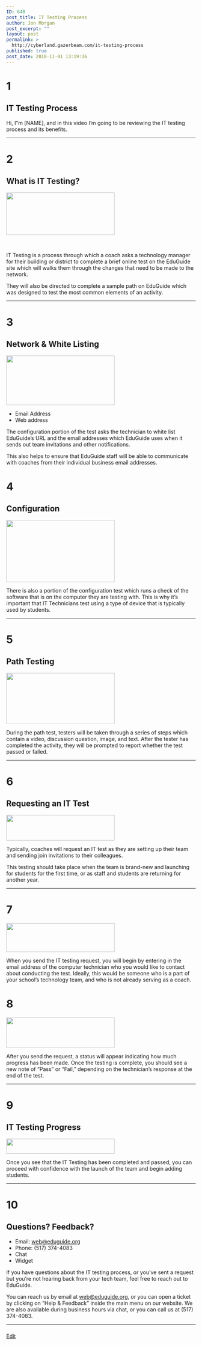 ```yaml
---
ID: 648
post_title: IT Testing Process
author: Jon Morgan
post_excerpt: ""
layout: post
permalink: >
  http://cyberland.gazerbeam.com/it-testing-process
published: true
post_date: 2018-11-01 13:19:36
---
```

<h1>1</h1>
<h2>IT Testing Process</h2>
Hi, I”m [NAME], and in this video I’m going to be reviewing the IT testing process and its benefits.

---
<h1>2</h1>
<h2>What is IT Testing?</h2>
<img title="" src="http://cyberland.gazerbeam.com/wp-content/uploads/2018/11/null-8.png" alt="" width="288" height="113" />

&nbsp;

IT Testing is a process through which a coach asks a technology manager for their building or district to complete a brief online test on the EduGuide site which will walks them through the changes that need to be made to the network.

They will also be directed to complete a sample path on EduGuide which was designed to test the most common elements of an activity.

---
<h1>3</h1>
<h2>Network &amp; White Listing</h2>
<img title="" src="http://cyberland.gazerbeam.com/wp-content/uploads/2018/11/null-9.png" alt="" width="288" height="132" />
<ul>
 	<li>Email Address</li>
 	<li>Web address</li>
</ul>
The configuration portion of the test asks the technician to white list EduGuide’s URL and the email addresses which EduGuide uses when it sends out team invitations and other notifications.

This also helps to ensure that EduGuide staff will be able to communicate with coaches from their individual business email addresses.
<h1>4</h1>
<h2>Configuration</h2>
<img title="" src="http://cyberland.gazerbeam.com/wp-content/uploads/2018/11/null-10.png" alt="" width="288" height="165" />

There is also a portion of the configuration test which runs a check of the software that is on the computer they are testing with. This is why it’s important that IT Technicians test using a type of device that is typically used by students.

---
<h1>5</h1>
<h2>Path Testing</h2>
<img title="" src="http://cyberland.gazerbeam.com/wp-content/uploads/2018/11/null-11.png" alt="" width="288" height="136" />

During the path test, testers will be taken through a series of steps which contain a video, discussion question, image, and text. After the tester has completed the activity, they will be prompted to report whether the test passed or failed.

---
<h1>6</h1>
<h2>Requesting an IT Test</h2>
<img title="" src="http://cyberland.gazerbeam.com/wp-content/uploads/2018/11/null-12.png" alt="" width="288" height="68" />

Typically, coaches will request an IT test as they are setting up their team and sending join invitations to their colleagues.

This testing should take place when the team is brand-new and launching for students for the first time, or as staff and students are returning for another year.

---
<h1>7</h1>
<img title="" src="http://cyberland.gazerbeam.com/wp-content/uploads/2018/11/null-13.png" alt="" width="288" height="77" />

When you send the IT testing request, you will begin by entering in the email address of the computer technician who you would like to contact about conducting the test. Ideally, this would be someone who is a part of your school’s technology team, and who is not already serving as a coach.
<h1>8</h1>
<img title="" src="http://cyberland.gazerbeam.com/wp-content/uploads/2018/11/null-14.png" alt="" width="288" height="81" />

After you send the request, a status will appear indicating how much progress has been made. Once the testing is complete, you should see a new note of “Pass” or “Fail,” depending on the technician’s response at the end of the test.

---
<h1>9</h1>
<h2>IT Testing Progress</h2>
<b><img title="" src="http://cyberland.gazerbeam.com/wp-content/uploads/2018/11/null-15.png" alt="" width="288" height="40" /></b>

Once you see that the IT Testing has been completed and passed, you can proceed with confidence with the launch of the team and begin adding students.

---
<h1>10</h1>
<h2>Questions? Feedback?</h2>
<ul>
 	<li>Email: <a href="mailto:web@eduguide.org">web@eduguide.org</a></li>
 	<li>Phone: (517) 374-4083</li>
 	<li>Chat</li>
 	<li>Widget</li>
</ul>
If you have questions about the IT testing process, or you’ve sent a request but you’re not hearing back from your tech team, feel free to reach out to EduGuide.

You can reach us by email at <a href="mailto:web@eduguide.org">web@eduguide.org</a>, or you can open a ticket by clicking on “Help &amp; Feedback” inside the main menu on our website. We are also available during business hours via chat, or you can call us at (517) 374-4083.

---

###

<a href="https://docs.google.com/document/d/1N5D8100xJX04vtRuPSVxqzoYOZS-M7_XlTYM9q8nWws/edit?usp=sharing">Edit</a>